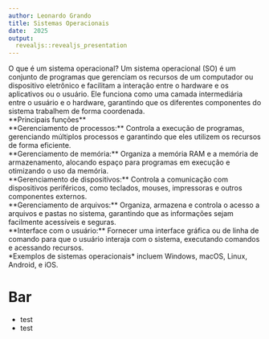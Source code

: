 ```yaml
---
author: Leonardo Grando
title: Sistemas Operacionais
date:  2025
output: 
  revealjs::revealjs_presentation
---
```


<section>
  O que é um sistema operacional?
  Um sistema operacional (SO) é um conjunto de programas que gerenciam os recursos de um computador ou dispositivo eletrônico e facilitam a interação entre o hardware e os aplicativos ou o usuário. Ele funciona como uma camada intermediária entre o usuário e o hardware, garantindo que os diferentes componentes do sistema trabalhem de forma coordenada.
</section>

<section>
  <section>
    **Principais funções**
  </section>
  
  <section>
    **Gerenciamento de processos:** Controla a execução de programas, gerenciando múltiplos processos e garantindo que eles utilizem os recursos de forma eficiente.
  </section>
  <section>
    **Gerenciamento de memória:** Organiza a memória RAM e a memória de armazenamento, alocando espaço para programas em execução e otimizando o uso da memória.
  </section>
  <section>
    **Gerenciamento de dispositivos:** Controla a comunicação com dispositivos periféricos, como teclados, mouses, impressoras e outros componentes externos.
  </section>
  <section>
    **Gerenciamento de arquivos:** Organiza, armazena e controla o acesso a arquivos e pastas no sistema, garantindo que as informações sejam facilmente acessíveis e seguras.
  </section>
  <section>
    **Interface com o usuário:** Fornecer uma interface gráfica ou de linha de comando para que o usuário interaja com o sistema, executando comandos e acessando recursos.
  </section>
  <section>
    *Exemplos de sistemas operacionais* incluem Windows, macOS, Linux, Android, e iOS. 
  </section>
</section>

# Bar
* test
* test

